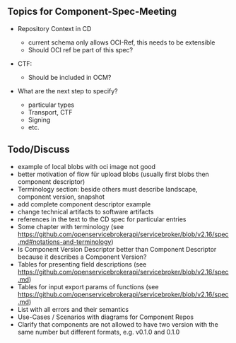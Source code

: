 ## Topics for Component-Spec-Meeting

- Repository Context in CD
  - current schema only allows OCI-Ref, this needs to be extensible
  - Should OCI ref be part of this spec?
  
- CTF:
  - Should be included in OCM?
  
- What are the next step to specify?
  - particular types
  - Transport, CTF
  - Signing 
  - etc.

## Todo/Discuss
- example of local blobs with oci image not good
- better motivation of flow für upload blobs (usually first blobs then component descriptor)
- Terminology section: beside others must describe landscape, component version, snapshot 
- add complete component descriptor example
- change technical artifacts to software artifacts 
- references in the text to the CD spec for particular entries
- Some chapter with terminology (see https://github.com/openservicebrokerapi/servicebroker/blob/v2.16/spec.md#notations-and-terminology)
- Is Component Version Descriptor better than Component Descriptor because it describes a Component Version?
- Tables for presenting field descriptions (see https://github.com/openservicebrokerapi/servicebroker/blob/v2.16/spec.md)
- Tables for input export params of functions (see https://github.com/openservicebrokerapi/servicebroker/blob/v2.16/spec.md) 
- List with all errors and their semantics
- Use-Cases / Scenarios with diagrams for Component Repos
- Clarify that components are not allowed to have two version with the same number but different formats, e.g. v0.1.0 and 0.1.0
